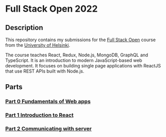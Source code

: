 # Full Stack Open 2022

## Description

This repository contains my submissions for the [Full Stack Open](https://fullstackopen.com/en/) course from the [University of Helsinki](https://www.helsinki.fi/en).

The course teaches React, Redux, Node.js, MongoDB, GraphQL and TypeScript. It is an introduction to modern JavaScript-based web development. It focuses on building single page applications with ReactJS that use REST APIs built with Node.js.

## Parts

### [Part 0 Fundamentals of Web apps](./part0/)

### [Part 1 Introduction to React](./part1/)

### [Part 2 Communicating with server](./part2/)
